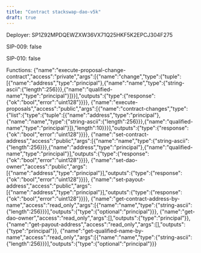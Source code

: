 ```yaml
---
title: "Contract stackswap-dao-v5k"
draft: true
---
```

Deployer: SP1Z92MPDQEWZXW36VX71Q25HKF5K2EPCJ304F275

SIP-009: false

SIP-010: false

Functions:
{"name":"execute-proposal-change-contract","access":"private","args":[{"name":"change","type":{"tuple":[{"name":"address","type":"principal"},{"name":"name","type":{"string-ascii":{"length":256}}},{"name":"qualified-name","type":"principal"}]}}],"outputs":{"type":{"response":{"ok":"bool","error":"uint128"}}}}, {"name":"execute-proposals","access":"public","args":[{"name":"contract-changes","type":{"list":{"type":{"tuple":[{"name":"address","type":"principal"},{"name":"name","type":{"string-ascii":{"length":256}}},{"name":"qualified-name","type":"principal"}]},"length":10}}}],"outputs":{"type":{"response":{"ok":"bool","error":"uint128"}}}}, {"name":"set-contract-address","access":"public","args":[{"name":"name","type":{"string-ascii":{"length":256}}},{"name":"address","type":"principal"},{"name":"qualified-name","type":"principal"}],"outputs":{"type":{"response":{"ok":"bool","error":"uint128"}}}}, {"name":"set-dao-owner","access":"public","args":[{"name":"address","type":"principal"}],"outputs":{"type":{"response":{"ok":"bool","error":"uint128"}}}}, {"name":"set-payout-address","access":"public","args":[{"name":"address","type":"principal"}],"outputs":{"type":{"response":{"ok":"bool","error":"uint128"}}}}, {"name":"get-contract-address-by-name","access":"read_only","args":[{"name":"name","type":{"string-ascii":{"length":256}}}],"outputs":{"type":{"optional":"principal"}}}, {"name":"get-dao-owner","access":"read_only","args":[],"outputs":{"type":"principal"}}, {"name":"get-payout-address","access":"read_only","args":[],"outputs":{"type":"principal"}}, {"name":"get-qualified-name-by-name","access":"read_only","args":[{"name":"name","type":{"string-ascii":{"length":256}}}],"outputs":{"type":{"optional":"principal"}}}
